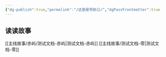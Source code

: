 ```yaml
---
{"dg-publish":true,"permalink":"/这里是导航😐/","dgPassFrontmatter":true,"created":"2024-11-23T16:28:05.167+08:00"}
---
```


## 读读故事

[[主线故事/赤屿/测试文档-赤屿\|测试文档-赤屿]]
[[主线故事/测试文档-零\|测试文档-零]]